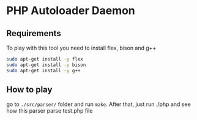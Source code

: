 # PHP Autoloader Daemon

## Requirements

To play with this tool you need to install flex, bison and g++

```bash
sudo apt-get install -y flex
sudo apt-get install -y bison
sudo apt-get install -y g++
```

## How to play

go to `./src/parser/` folder and run `make`. After that, just run ./php and see how this parser parse test.php file
